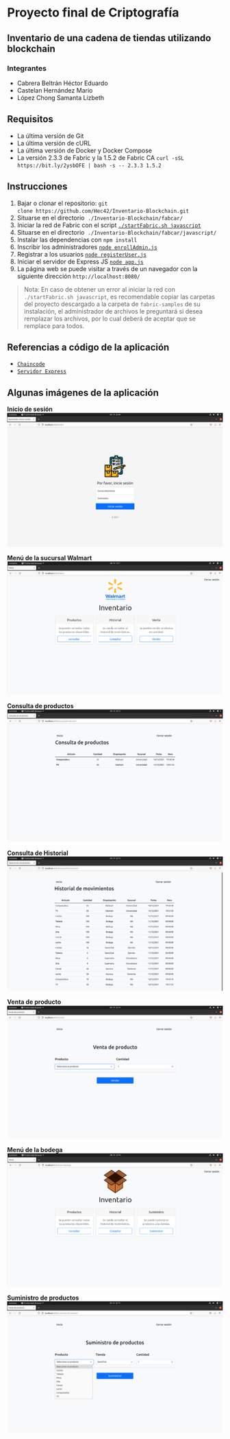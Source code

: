 # Proyecto final de Criptografía 

## Inventario de una cadena de tiendas utilizando blockchain
### Integrantes
- Cabrera Beltrán Héctor Eduardo
- Castelan Hernández Mario
- López Chong Samanta Lizbeth


## Requisitos
- La última versión de Git
- La última versión de cURL
- La última versión de Docker y Docker Compose
- La versión 2.3.3 de Fabric y la 1.5.2 de Fabric CA
`curl -sSL https://bit.ly/2ysbOFE | bash -s -- 2.3.3 1.5.2`

## Instrucciones
1. Bajar o clonar el repositorio: `git clone https://github.com/Hec42/Inventario-Blockchain.git`
2. Situarse en el directorio  `./Inventario-Blockchain/fabcar/`
3. Iniciar la red de Fabric con el script [`./startFabric.sh javascript`](./fabcar/startFabric.sh)
4. Situarse en el directorio  `./Inventario-Blockchain/fabcar/javascript/`
5. Instalar las dependencias con `npm install`
6. Inscribir los administradores [`node enrollAdmin.js`](./fabcar/javascript/enrollAdmin.js)
7. Registrar a los usuarios [`node registerUser.js`](./fabcar/javascript/registerUser.js)
8. Iniciar el servidor de Express JS [`node app.js`](./fabcar/javascript/app.js)
10. La página web se puede visitar a través de un navegador con la siguiente dirección `http://localhost:8080/`


>Nota:
En caso de obtener un error al iniciar la red con `./startFabric.sh javascript`, es recomendable copiar las carpetas del proyecto descargado a la carpeta de `fabric-samples` de su instalación, el administrador de archivos le preguntará si desea remplazar los archivos, por lo cual deberá de aceptar que se remplace para todos.

## Referencias a código de la aplicación
- [`Chaincode`](./chaincode/fabcar/javascript/lib/fabcar.js)
- [`Servidor Express`](./fabcar/javascript/app.js)

## Algunas imágenes de la aplicación

**Inicio de sesión**
![Inicio de sesión](./img/login.png)

**Menú de la sucursal Walmart**
![Menú de sucursal](./img/menuSucursal.png)

**Consulta de productos**
![Consulta de productos](./img/productos.png)

**Consulta de Historial**
![Consulta de Historial](./img/historial.png)

**Venta de producto**
![Venta de produto](./img/venta.png)

**Menú de la bodega**
![Menú de la bodega](./img/menuBodega.png)

**Suministro de productos**
![Suministro de productos](./img/suministro.png)
